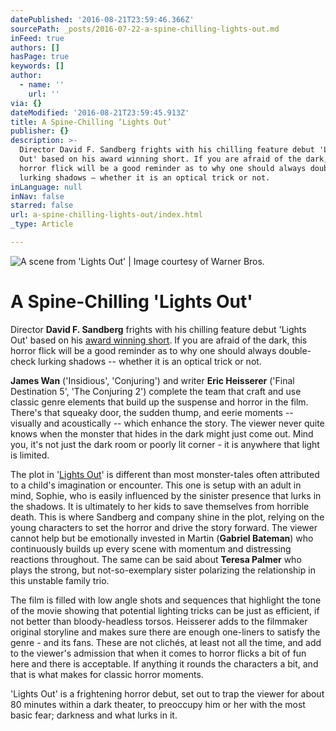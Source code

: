 ```yaml
---
datePublished: '2016-08-21T23:59:46.366Z'
sourcePath: _posts/2016-07-22-a-spine-chilling-lights-out.md
inFeed: true
authors: []
hasPage: true
keywords: []
author:
  - name: ''
    url: ''
via: {}
dateModified: '2016-08-21T23:59:45.913Z'
title: A Spine-Chilling ‘Lights Out’
publisher: {}
description: >-
  Director David F. Sandberg frights with his chilling feature debut 'Lights
  Out' based on his award winning short. If you are afraid of the dark, this
  horror flick will be a good reminder as to why one should always double-check
  lurking shadows – whether it is an optical trick or not.
inLanguage: null
inNav: false
starred: false
url: a-spine-chilling-lights-out/index.html
_type: Article

---
```

![A scene from 'Lights Out' | Image courtesy of Warner Bros.](https://the-grid-user-content.s3-us-west-2.amazonaws.com/919eb975-48b7-45ca-9847-d584f61b9d38.jpg)

# A Spine-Chilling 'Lights Out'

Director **David F. Sandberg** frights with his chilling feature debut 'Lights Out' based on his [award winning short][0]. If you are afraid of the dark, this horror flick will be a good reminder as to why one should always double-check lurking shadows -- whether it is an optical trick or not.

**James Wan** ('Insidious', 'Conjuring') and writer **Eric Heisserer** ('Final Destination 5', 'The Conjuring 2') complete the team that craft and use classic genre elements that build up the suspense and horror in the film. There's that squeaky door, the sudden thump, and eerie moments -- visually and acoustically -- which enhance the story. The viewer never quite knows when the monster that hides in the dark might just come out. Mind you, it's not just the dark room or poorly lit corner - it is anywhere that light is limited.

The plot in '[Lights Out][1]' is different than most monster-tales often attributed to a child's imagination or encounter. This one is setup with an adult in mind, Sophie, who is easily influenced by the sinister presence that lurks in the shadows. It is ultimately to her kids to save themselves from horrible death. This is where Sandberg and company shine in the plot, relying on the young characters to set the horror and drive the story forward. The viewer cannot help but be emotionally invested in Martin (**Gabriel Bateman**) who continuously builds up every scene with momentum and distressing reactions throughout. The same can be said about **Teresa Palmer** who plays the strong, but not-so-exemplary sister polarizing the relationship in this unstable family trio.

The film is filled with low angle shots and sequences that highlight the tone of the movie showing that potential lighting tricks can be just as efficient, if not better than bloody-headless torsos. Heisserer adds to the filmmaker original storyline and makes sure there are enough one-liners to satisfy the genre - and its fans. These are not clichés, at least not all the time, and add to the viewer's admission that when it comes to horror flicks a bit of fun here and there is acceptable. If anything it rounds the characters a bit, and that is what makes for classic horror moments.

'Lights Out' is a frightening horror debut, set out to trap the viewer for about 80 minutes within a dark theater, to preoccupy him or her with the most basic fear; darkness and what lurks in it.

[0]: https://vimeo.com/82920243
[1]: www.lightsoutmovie.com/